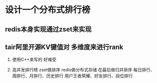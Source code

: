 # 设计一个分布式排行榜

## redis本身实现通过zset来实现

## tair阿里开源KV键值对 多维度来进行rank
1. 使用C++来写的 好难受


3. 高并发排行榜  zset做排序 redis做分布式存储 在最后做归并排序 每日排行、周排行、月排行、历史排行  用户王者荣耀、好友排行、段位排行
